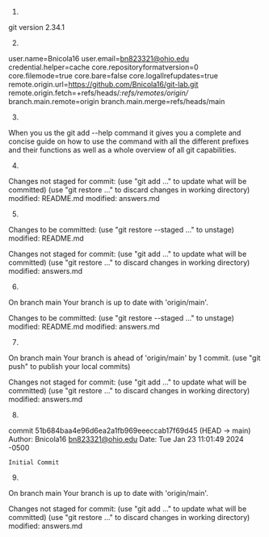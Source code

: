 1)
git version 2.34.1

2)
user.name=Bnicola16
user.email=bn823321@ohio.edu
credential.helper=cache
core.repositoryformatversion=0
core.filemode=true
core.bare=false
core.logallrefupdates=true
remote.origin.url=https://github.com/Bnicola16/git-lab.git
remote.origin.fetch=+refs/heads/*:refs/remotes/origin/*
branch.main.remote=origin
branch.main.merge=refs/heads/main

3)
When you us the git add --help command it gives you a complete and concise guide on how to use the command with all
the different prefixes and their functions as well as a whole overview of all git capabilities.

4)
Changes not staged for commit:
  (use "git add <file>..." to update what will be committed)
  (use "git restore <file>..." to discard changes in working directory)
        modified:   README.md
        modified:   answers.md

5)
Changes to be committed:
  (use "git restore --staged <file>..." to unstage)
        modified:   README.md

Changes not staged for commit:
  (use "git add <file>..." to update what will be committed)
  (use "git restore <file>..." to discard changes in working directory)
        modified:   answers.md

6)
On branch main
Your branch is up to date with 'origin/main'.

Changes to be committed:
  (use "git restore --staged <file>..." to unstage)
        modified:   README.md
        modified:   answers.md

7)
On branch main
Your branch is ahead of 'origin/main' by 1 commit.
  (use "git push" to publish your local commits)

Changes not staged for commit:
  (use "git add <file>..." to update what will be committed)
  (use "git restore <file>..." to discard changes in working directory)
        modified:   answers.md

8)
commit 51b684baa4e96d6ea2a1fb969eeeccab17f69d45 (HEAD -> main)
Author: Bnicola16 <bn823321@ohio.edu>
Date:   Tue Jan 23 11:01:49 2024 -0500

    Initial Commit

9)
On branch main
Your branch is up to date with 'origin/main'.

Changes not staged for commit:
  (use "git add <file>..." to update what will be committed)
  (use "git restore <file>..." to discard changes in working directory)
        modified:   answers.md
